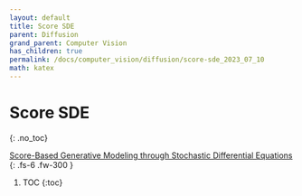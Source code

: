 ```yaml
---
layout: default
title: Score SDE
parent: Diffusion
grand_parent: Computer Vision
has_children: true
permalink: /docs/computer_vision/diffusion/score-sde_2023_07_10
math: katex
---
```


# Score SDE
{: .no_toc}

[Score-Based Generative Modeling through Stochastic Differential Equations](https://arxiv.org/abs/2011.13456)
{: .fs-6 .fw-300 }

1. TOC
{:toc}

